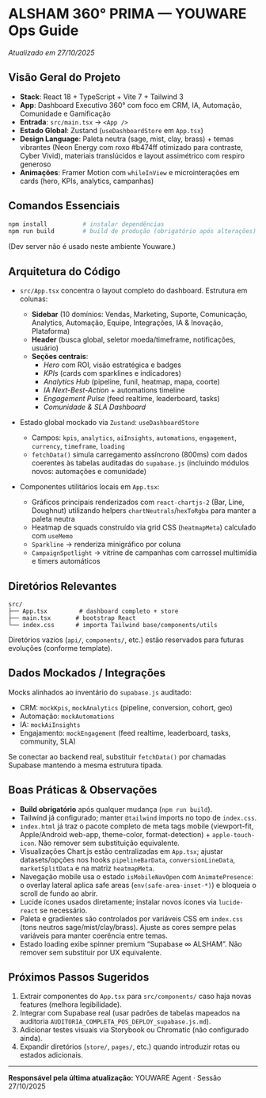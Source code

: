 # ALSHAM 360° PRIMA — YOUWARE Ops Guide

_Atualizado em 27/10/2025_

## Visão Geral do Projeto

- **Stack**: React 18 + TypeScript + Vite 7 + Tailwind 3
- **App**: Dashboard Executivo 360° com foco em CRM, IA, Automação, Comunidade e Gamificação
- **Entrada**: `src/main.tsx` → `<App />`
- **Estado Global**: Zustand (`useDashboardStore` em `App.tsx`)
- **Design Language**: Paleta neutra (sage, mist, clay, brass) + temas vibrantes (Neon Energy com roxo #b474ff otimizado para contraste, Cyber Vivid), materiais translúcidos e layout assimétrico com respiro generoso
- **Animações**: Framer Motion com `whileInView` e microinterações em cards (hero, KPIs, analytics, campanhas)

## Comandos Essenciais

```bash
npm install          # instalar dependências
npm run build        # build de produção (obrigatório após alterações)
```

(Dev server não é usado neste ambiente Youware.)

## Arquitetura do Código

- `src/App.tsx` concentra o layout completo do dashboard. Estrutura em colunas: 
  - **Sidebar** (10 domínios: Vendas, Marketing, Suporte, Comunicação, Analytics, Automação, Equipe, Integrações, IA & Inovação, Plataforma)
  - **Header** (busca global, seletor moeda/timeframe, notificações, usuário)
  - **Seções centrais**:
    - _Hero_ com ROI, visão estratégica e badges
    - _KPIs_ (cards com sparklines e indicadores)
    - _Analytics Hub_ (pipeline, funil, heatmap, mapa, coorte)
    - _IA Next-Best-Action_ + automations timeline
    - _Engagement Pulse_ (feed realtime, leaderboard, tasks)
    - _Comunidade & SLA Dashboard_

- Estado global mockado via `Zustand`: `useDashboardStore`
  - Campos: `kpis`, `analytics`, `aiInsights`, `automations`, `engagement`, `currency`, `timeframe`, `loading`
  - `fetchData()` simula carregamento assíncrono (800ms) com dados coerentes às tabelas auditadas do `supabase.js` (incluindo módulos novos: automações e comunidade)

- Componentes utilitários locais em `App.tsx`:
  - Gráficos principais renderizados com `react-chartjs-2` (Bar, Line, Doughnut) utilizando helpers `chartNeutrals`/`hexToRgba` para manter a paleta neutra
  - Heatmap de squads construído via grid CSS (`heatmapMeta`) calculado com `useMemo`
  - `Sparkline` → renderiza minigráfico por coluna
  - `CampaignSpotlight` → vitrine de campanhas com carrossel multimídia e timers automáticos

## Diretórios Relevantes

```
src/
├── App.tsx         # dashboard completo + store
├── main.tsx       # bootstrap React
└── index.css      # importa Tailwind base/components/utils
```

Diretórios vazios (`api/`, `components/`, etc.) estão reservados para futuras evoluções (conforme template).

## Dados Mockados / Integrações

Mocks alinhados ao inventário do `supabase.js` auditado:
- CRM: `mockKpis`, `mockAnalytics` (pipeline, conversion, cohort, geo)
- Automação: `mockAutomations`
- IA: `mockAiInsights`
- Engajamento: `mockEngagement` (feed realtime, leaderboard, tasks, community, SLA)

Se conectar ao backend real, substituir `fetchData()` por chamadas Supabase mantendo a mesma estrutura tipada.

## Boas Práticas & Observações

- **Build obrigatório** após qualquer mudança (`npm run build`).
- Tailwind já configurado; manter `@tailwind` imports no topo de `index.css`.
- `index.html` já traz o pacote completo de meta tags mobile (viewport-fit, Apple/Android web-app, theme-color, format-detection) + `apple-touch-icon`. Não remover sem substituição equivalente.
- Visualizações Chart.js estão centralizadas em `App.tsx`; ajustar datasets/opções nos hooks `pipelineBarData`, `conversionLineData`, `marketSplitData` e na matriz `heatmapMeta`.
- Navegação mobile usa o estado `isMobileNavOpen` com `AnimatePresence`: o overlay lateral aplica safe areas (`env(safe-area-inset-*)`) e bloqueia o scroll de fundo ao abrir.
- Lucide ícones usados diretamente; instalar novos ícones via `lucide-react` se necessário.
- Paleta e gradientes são controlados por variáveis CSS em `index.css` (tons neutros sage/mist/clay/brass). Ajuste as cores sempre pelas variáveis para manter coerência entre temas.
- Estado loading exibe spinner premium “Supabase ∞ ALSHAM”. Não remover sem substituir por UX equivalente.

## Próximos Passos Sugeridos

1. Extrair componentes do `App.tsx` para `src/components/` caso haja novas features (melhora legibilidade).
2. Integrar com Supabase real (usar padrões de tabelas mapeados na auditoria `AUDITORIA_COMPLETA_POS_DEPLOY_supabase.js.md`).
3. Adicionar testes visuais via Storybook ou Chromatic (não configurado ainda).
4. Expandir diretórios (`store/`, `pages/`, etc.) quando introduzir rotas ou estados adicionais.

---
**Responsável pela última atualização:** YOUWARE Agent · Sessão 27/10/2025
